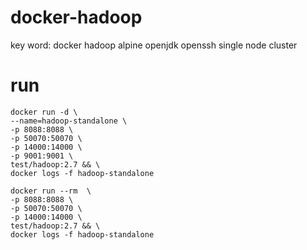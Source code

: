 # docker-hadoop
key word: docker hadoop alpine openjdk openssh single node cluster

# run
```
docker run -d \
--name=hadoop-standalone \
-p 8088:8088 \
-p 50070:50070 \
-p 14000:14000 \
-p 9001:9001 \
test/hadoop:2.7 && \
docker logs -f hadoop-standalone

docker run --rm  \
-p 8088:8088 \
-p 50070:50070 \
-p 14000:14000 \
test/hadoop:2.7 && \
docker logs -f hadoop-standalone
```
